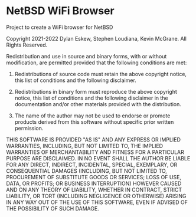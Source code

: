 # NetBSD WiFi Browser

Project to create a WiFi browser for NetBSD


Copyright 2021-2022 Dylan Eskew, Stephen Loudiana, Kevin McGrane. All Rights Reserved.

Redistribution and use in source and binary forms, with or without modification, are permitted provided that the following conditions are met:

  1. Redistributions of source code must retain the above copyright notice, this list of conditions and the following disclaimer.

  2. Redistributions in binary form must reproduce the above copyright notice, this list of conditions and the following disclaimer in the documentation and/or other materials provided with the distribution.

  3. The name of the author may not be used to endorse or promote products derived from this software without specific prior written permission.

THIS SOFTWARE IS PROVIDED "AS IS" AND ANY EXPRESS OR IMPLIED WARRANTIES, INCLUDING, BUT NOT LIMITED TO, THE IMPLIED WARRANTIES
OF MERCHANTABILITY AND FITNESS FOR A PARTICULAR PURPOSE ARE DISCLAIMED. IN NO EVENT SHALL THE AUTHOR BE LIABLE FOR ANY DIRECT,
INDIRECT, INCIDENTAL, SPECIAL, EXEMPLARY, OR CONSEQUENTIAL DAMAGES (INCLUDING, BUT NOT LIMITED TO, PROCUREMENT OF SUBSTITUTE
GOODS OR SERVICES; LOSS OF USE, DATA, OR PROFITS; OR BUSINESS INTERRUPTION) HOWEVER CAUSED AND ON ANY THEORY OF LIABILITY,
WHETHER IN CONTRACT, STRICT LIABILITY, OR TORT (INCLUDING NEGLIGENCE OR OTHERWISE) ARISING IN ANY WAY OUT OF THE USE OF THIS
SOFTWARE, EVEN IF ADVISED OF THE POSSIBILITY OF SUCH DAMAGE.
